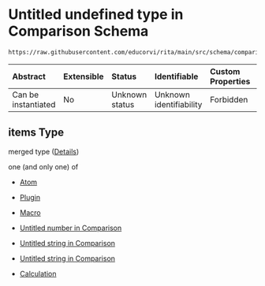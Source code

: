 # Untitled undefined type in Comparison Schema

```txt
https://raw.githubusercontent.com/educorvi/rita/main/src/schema/comparison.json#/properties/arguments/items
```

| Abstract            | Extensible | Status         | Identifiable            | Custom Properties | Additional Properties | Access Restrictions | Defined In                                                                   |
| :------------------ | :--------- | :------------- | :---------------------- | :---------------- | :-------------------- | :------------------ | :--------------------------------------------------------------------------- |
| Can be instantiated | No         | Unknown status | Unknown identifiability | Forbidden         | Allowed               | none                | [comparison.json\*](../../src/schema/comparison.json 'open original schema') |

## items Type

merged type ([Details](comparison-properties-arguments-items.md))

one (and only one) of

-   [Atom](atom.md 'check type definition')

-   [Plugin](plugin.md 'check type definition')

-   [Macro](macro.md 'check type definition')

-   [Untitled number in Comparison](comparison-properties-arguments-items-oneof-3.md 'check type definition')

-   [Untitled string in Comparison](comparison-properties-arguments-items-oneof-4.md 'check type definition')

-   [Untitled string in Comparison](comparison-properties-arguments-items-oneof-5.md 'check type definition')

-   [Calculation](calculation.md 'check type definition')
